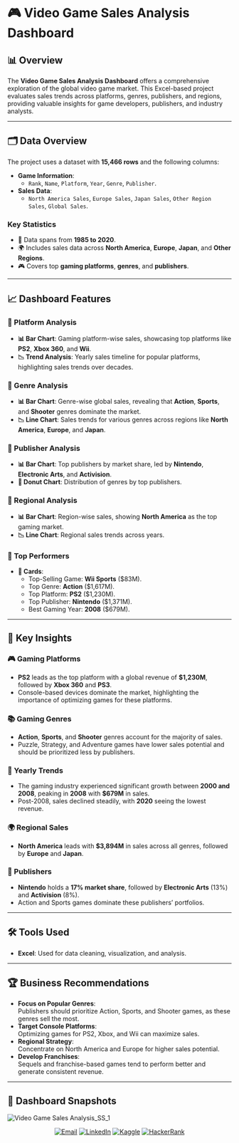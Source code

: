 # 🎮 Video Game Sales Analysis Dashboard  


## 📊 Overview  
The **Video Game Sales Analysis Dashboard** offers a comprehensive exploration of the global video game market. This Excel-based project evaluates sales trends across platforms, genres, publishers, and regions, providing valuable insights for game developers, publishers, and industry analysts.  

---

## 🗂️ Data Overview  
The project uses a dataset with **15,466 rows** and the following columns:  
- **Game Information**:  
  - `Rank`, `Name`, `Platform`, `Year`, `Genre`, `Publisher`.  
- **Sales Data**:  
  - `North America Sales`, `Europe Sales`, `Japan Sales`, `Other Region Sales`, `Global Sales`.  

### Key Statistics  
- 📅 Data spans from **1985 to 2020**.  
- 🌍 Includes sales data across **North America**, **Europe**, **Japan**, and **Other Regions**.  
- 🎮 Covers top **gaming platforms**, **genres**, and **publishers**.  

---

## 📈 Dashboard Features  

### **📍 Platform Analysis**  
- **📊 Bar Chart**: Gaming platform-wise sales, showcasing top platforms like **PS2**, **Xbox 360**, and **Wii**.  
- **📉 Trend Analysis**: Yearly sales timeline for popular platforms, highlighting sales trends over decades.  

### **📍 Genre Analysis**  
- **📊 Bar Chart**: Genre-wise global sales, revealing that **Action**, **Sports**, and **Shooter** genres dominate the market.  
- **📉 Line Chart**: Sales trends for various genres across regions like **North America**, **Europe**, and **Japan**.  

### **📍 Publisher Analysis**  
- **📊 Bar Chart**: Top publishers by market share, led by **Nintendo**, **Electronic Arts**, and **Activision**.  
- **🍩 Donut Chart**: Distribution of genres by top publishers.  

### **📍 Regional Analysis**  
- **📊 Bar Chart**: Region-wise sales, showing **North America** as the top gaming market.  
- **📉 Line Chart**: Regional sales trends across years.  

### **📍 Top Performers**  
- **🎯 Cards**:  
  - Top-Selling Game: **Wii Sports** ($83M).  
  - Top Genre: **Action** ($1,617M).  
  - Top Platform: **PS2** ($1,230M).  
  - Top Publisher: **Nintendo** ($1,371M).  
  - Best Gaming Year: **2008** ($679M).  

---

## 🌟 Key Insights  

### **🎮 Gaming Platforms**  
- **PS2** leads as the top platform with a global revenue of **$1,230M**, followed by **Xbox 360** and **PS3**.  
- Console-based devices dominate the market, highlighting the importance of optimizing games for these platforms.  

### **📚 Gaming Genres**  
- **Action**, **Sports**, and **Shooter** genres account for the majority of sales.  
- Puzzle, Strategy, and Adventure games have lower sales potential and should be prioritized less by publishers.  

### **📅 Yearly Trends**  
- The gaming industry experienced significant growth between **2000 and 2008**, peaking in **2008** with **$679M** in sales.  
- Post-2008, sales declined steadily, with **2020** seeing the lowest revenue.  

### **🌍 Regional Sales**  
- **North America** leads with **$3,894M** in sales across all genres, followed by **Europe** and **Japan**.  

### **🏢 Publishers**  
- **Nintendo** holds a **17% market share**, followed by **Electronic Arts** (13%) and **Activision** (8%).  
- Action and Sports games dominate these publishers’ portfolios.  

---

## 🛠️ Tools Used  
- **Excel**: Used for data cleaning, visualization, and analysis.  

---

## 🏆 Business Recommendations  
- **Focus on Popular Genres**:  
  Publishers should prioritize Action, Sports, and Shooter games, as these genres sell the most.  
- **Target Console Platforms**:  
  Optimizing games for PS2, Xbox, and Wii can maximize sales.  
- **Regional Strategy**:  
  Concentrate on North America and Europe for higher sales potential.  
- **Develop Franchises**:  
  Sequels and franchise-based games tend to perform better and generate consistent revenue.  

---

## 📸 Dashboard Snapshots  
![Video Game Sales Analysis_SS_1](https://github.com/user-attachments/assets/92677b24-6167-42c9-89b3-70df5ff991a1)

<p align="center"> <a href="mailto:akshay.manchekar2002@gmail.com"><img src="https://img.shields.io/badge/Email-D14836?style=for-the-badge&logo=gmail&logoColor=white" alt="Email"></a> <a href="https://www.linkedin.com/in/akshaymanchekar"><img src="https://img.shields.io/badge/LinkedIn-0077B5?style=for-the-badge&logo=linkedin&logoColor=white" alt="LinkedIn"></a> <a href="https://www.kaggle.com/akshaymanchekar"><img src="https://img.shields.io/badge/Kaggle-20BEFF?style=for-the-badge&logo=kaggle&logoColor=white" alt="Kaggle"></a> <a href="https://www.hackerrank.com/akshay_mancheka1"><img src="https://img.shields.io/badge/HackerRank-2EC866?style=for-the-badge&logo=hackerrank&logoColor=white" alt="HackerRank"></a> </p>




